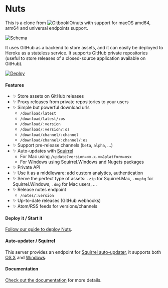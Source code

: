 # Nuts

This is a clone from ![GitbookIO/nuts](https://github.com/GitbookIO/nuts) with support for macOS amd64, arm64 and universal endpoints support.

![Schema](./docs/schema.png)

It uses GitHub as a backend to store assets, and it can easily be deployed to Heroku as a stateless service. It supports GitHub private repositories (useful to store releases of a closed-source application available on GitHub).

[![Deploy](https://www.herokucdn.com/deploy/button.png)](https://heroku.com/deploy)

#### Features

- :sparkles: Store assets on GitHub releases
- :sparkles: Proxy releases from private repositories to your users
- :sparkles: Simple but powerful download urls
    - `/download/latest`
    - `/download/latest/:os`
    - `/download/:version`
    - `/download/:version/:os`
    - `/download/channel/:channel`
    - `/download/channel/:channel/:os`
- :sparkles: Support pre-release channels (`beta`, `alpha`, ...)
- :sparkles: Auto-updates with [Squirrel](https://github.com/Squirrel)
    - For Mac using `/update?version=<x.x.x>&platform=osx`
    - For Windows using Squirrel.Windows and Nugets packages
- :sparkles: Private API
- :sparkles: Use it as a middleware: add custom analytics, authentication
- :sparkles: Serve the perfect type of assets: `.zip` for Squirrel.Mac, `.nupkg` for Squirrel.Windows, `.dmg` for Mac users, ...
- :sparkles: Release notes endpoint
    - `/notes/:version`
- :sparkles: Up-to-date releases (GitHub webhooks)
- :sparkles: Atom/RSS feeds for versions/channels

#### Deploy it / Start it

[Follow our guide to deploy Nuts](https://nuts.gitbook.com/deploy.html).


#### Auto-updater / Squirrel

This server provides an endpoint for [Squirrel auto-updater](https://github.com/atom/electron/blob/master/docs/api/auto-updater.md), it supports both [OS X](https://nuts.gitbook.com/update-osx.html) and [Windows](https://nuts.gitbook.com/update-windows.html).

#### Documentation

[Check out the documentation](https://nuts.gitbook.com) for more details.
